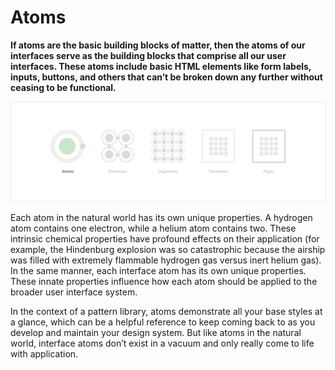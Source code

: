 # Atoms

**If atoms are the basic building blocks of matter, then the atoms of our interfaces serve as the building blocks that comprise all our user interfaces. These atoms include basic HTML elements like form labels, inputs, buttons, and others that can’t be broken down any further without ceasing to be functional.**

![](/assets/atomic-design/atoms.png)

Each atom in the natural world has its own unique properties. A hydrogen atom contains one electron, while a helium atom contains two. These intrinsic chemical properties have profound effects on their application \(for example, the Hindenburg explosion was so catastrophic because the airship was filled with extremely flammable hydrogen gas versus inert helium gas\). In the same manner, each interface atom has its own unique properties. These innate properties influence how each atom should be applied to the broader user interface system.

In the context of a pattern library, atoms demonstrate all your base styles at a glance, which can be a helpful reference to keep coming back to as you develop and maintain your design system. But like atoms in the natural world, interface atoms don’t exist in a vacuum and only really come to life with application.

